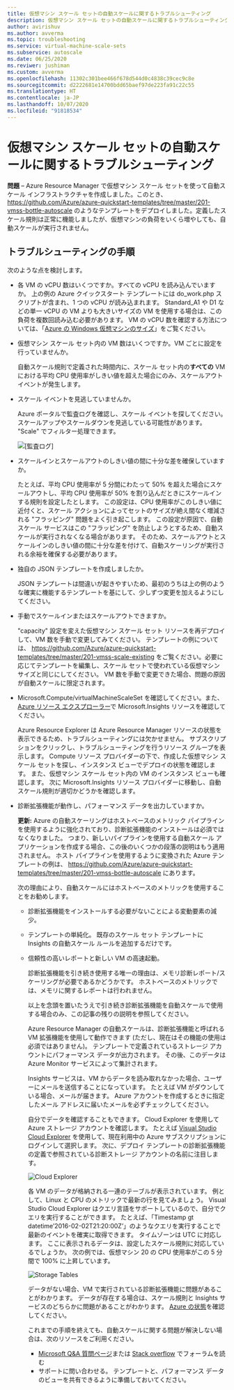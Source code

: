 ```yaml
---
title: 仮想マシン スケール セットの自動スケールに関するトラブルシューティング
description: 仮想マシン スケール セットの自動スケールに関するトラブルシューティングを行います。 よくある問題とその解決方法について説明します。
author: avirishuv
ms.author: avverma
ms.topic: troubleshooting
ms.service: virtual-machine-scale-sets
ms.subservice: autoscale
ms.date: 06/25/2020
ms.reviwer: jushiman
ms.custom: avverma
ms.openlocfilehash: 11302c301bee466f678d544d0c4838c39cec9c8e
ms.sourcegitcommit: d2222681e14700bdd65baef97de223fa91c22c55
ms.translationtype: HT
ms.contentlocale: ja-JP
ms.lasthandoff: 10/07/2020
ms.locfileid: "91818534"
---
```

# <a name="troubleshooting-autoscale-with-virtual-machine-scale-sets"></a>仮想マシン スケール セットの自動スケールに関するトラブルシューティング
**問題** – Azure Resource Manager で仮想マシン スケール セットを使って自動スケール インフラストラクチャを作成しました。このとき、 https://github.com/Azure/azure-quickstart-templates/tree/master/201-vmss-bottle-autoscale のようなテンプレートをデプロイしました。定義したスケール規則は正常に機能しましたが、仮想マシンの負荷をいくら増やしても、自動スケールが実行されません。

## <a name="troubleshooting-steps"></a>トラブルシューティングの手順
次のような点を検討します。

* 各 VM の vCPU 数はいくつですか。すべての vCPU を読み込んでいますか。
  上の例の Azure クイックスタート テンプレートには do_work.php スクリプトが含まれ、1 つの vCPU が読み込まれます。 Standard_A1 や D1 などの単一 vCPU の VM よりも大きいサイズの VM を使用する場合は、この負荷を複数回読み込む必要があります。 VM の vCPU 数を確認する方法については、「[Azure の Windows 仮想マシンのサイズ](../virtual-machines/sizes.md?toc=%2fazure%2fvirtual-machines%2fwindows%2ftoc.json)」をご覧ください。
* 仮想マシン スケール セット内の VM 数はいくつですか。VM ごとに設定を行っていませんか。
  
    自動スケール規則で定義された時間内に、スケール セット内の**すべての** VM における平均 CPU 使用率がしきい値を超えた場合にのみ、スケールアウト イベントが発生します。
* スケール イベントを見逃していませんか。
  
    Azure ポータルで監査ログを確認し、スケール イベントを探してください。 スケールアップやスケールダウンを見逃している可能性があります。 "Scale" でフィルター処理できます。
  
    ![[監査ログ]][audit]
* スケールインとスケールアウトのしきい値の間に十分な差を確保していますか。
  
    たとえば、平均 CPU 使用率が 5 分間にわたって 50% を超えた場合にスケールアウトし、平均 CPU 使用率が 50% を割り込んだときにスケールインする規則を設定したとします。 この設定は、CPU 使用率がこのしきい値に近付くと、スケール アクションによってセットのサイズが絶え間なく増減される "フラッピング" 問題をよく引き起こします。 この設定が原因で、自動スケール サービスはこの "フラッピング" を防止しようとするため、自動スケールが実行されなくなる場合があります。 そのため、スケールアウトとスケールインのしきい値の間に十分な差を付けて、自動スケーリングが実行される余裕を確保する必要があります。
* 独自の JSON テンプレートを作成しましたか。
  
    JSON テンプレートは間違いが起きやすいため、最初のうちは上の例のような確実に機能するテンプレートを基にして、少しずつ変更を加えるようにしてください。 
* 手動でスケールインまたはスケールアウトできますか。
  
    "capacity" 設定を変えた仮想マシン スケール セット リソースを再デプロイして、VM 数を手動で変更してみてください。 テンプレートの例については、 https://github.com/Azure/azure-quickstart-templates/tree/master/201-vmss-scale-existing をご覧ください。必要に応じてテンプレートを編集し、スケール セットで使われている仮想マシン サイズと同じにしてください。 VM 数を手動で変更できた場合、問題の原因が自動スケールに限定されます。
* Microsoft.Compute/virtualMachineScaleSet を確認してください。また、[Azure リソース エクスプローラー](https://resources.azure.com/)で Microsoft.Insights リソースを確認してください。
  
    Azure Resource Explorer は Azure Resource Manager リソースの状態を表示できるため、トラブルシューティングには欠かせません。 サブスクリプションをクリックし、トラブルシューティングを行うリソース グループを表示します。 Compute リソース プロバイダーの下で、作成した仮想マシン スケール セットを探し、インスタンス ビューでデプロイの状態を確認します。 また、仮想マシン スケール セット内の VM のインスタンス ビューも確認します。 次に Microsoft.Insights リソース プロバイダーに移動し、自動スケール規則が適切かどうかを確認します。
* 診断拡張機能が動作し、パフォーマンス データを出力していますか。
  
    **更新:** Azure の自動スケーリングはホストベースのメトリック パイプラインを使用するように強化されており、診断拡張機能のインストールは必須ではなくなりました。 つまり、新しいパイプラインを使用する自動スケール アプリケーションを作成する場合、この後のいくつかの段落の説明はもう適用されません。 ホスト パイプラインを使用するように変換された Azure テンプレートの例は、 https://github.com/Azure/azure-quickstart-templates/tree/master/201-vmss-bottle-autoscale にあります。 
  
    次の理由により、自動スケールにはホストベースのメトリックを使用することをお勧めします。
  
  * 診断拡張機能をインストールする必要がないことによる変動要素の減少。
  * テンプレートの単純化。 既存のスケール セット テンプレートに Insights の自動スケール ルールを追加するだけです。
  * 信頼性の高いレポートと新しい VM の高速起動。
    
    診断拡張機能を引き続き使用する唯一の理由は、メモリ診断レポート/スケーリングが必要であるかどうかです。 ホストベースのメトリックでは、メモリに関するレポートは行われません。
    
    以上を念頭を置いたうえで引き続き診断拡張機能を自動スケールで使用する場合のみ、この記事の残りの説明を参照してください。
    
    Azure Resource Manager の自動スケールは、診断拡張機能と呼ばれる VM 拡張機能を使用して動作できます (ただし、現在はその機能の使用は必須ではありません)。 テンプレートで定義されているストレージ アカウントにパフォーマンス データが出力されます。 その後、このデータは Azure Monitor サービスによって集計されます。
    
    Insights サービスは、VM からデータを読み取れなかった場合、ユーザーにメールを送信することになっています。 たとえば VM がダウンしている場合、メールが届きます。 Azure アカウントを作成するときに指定したメール アドレスに届いたメールを必ずチェックしてください。
    
    自分でデータを確認することもできます。 Cloud Explorer を使用して Azure ストレージ アカウントを確認します。 たとえば [Visual Studio Cloud Explorer](https://visualstudiogallery.msdn.microsoft.com/aaef6e67-4d99-40bc-aacf-662237db85a2) を使用して、現在利用中の Azure サブスクリプションにログインして選択します。 次に、デプロイ テンプレートの診断拡張機能の定義で参照されている診断ストレージ アカウントの名前に注目します。
    
    ![Cloud Explorer][explorer]
    
    各 VM のデータが格納される一連のテーブルが表示されています。 例として、Linux と CPU のメトリックで最新の行を見てみましょう。 Visual Studio Cloud Explorer はクエリ言語をサポートしているので、自分でクエリを実行することができます。 たとえば、「Timestamp gt datetime’2016-02-02T21:20:00Z’」のようなクエリを実行することで最新のイベントを確実に取得できます。 タイムゾーンは UTC に対応します。 ここに表示されるデータは、設定したスケール規則に対応しているでしょうか。 次の例では、仮想マシン 20 の CPU 使用率がこの 5 分間で 100% に上昇しています。
    
    ![Storage Tables][tables]
    
    データがない場合、VM で実行されている診断拡張機能に問題があることがわかります。 データが存在する場合は、スケール規則と Insights サービスのどちらかに問題があることがわかります。 [Azure の状態](https://azure.microsoft.com/status/)を確認してください。
    
    これまでの手順を終えても、自動スケールに関する問題が解決しない場合は、次のリソースをご利用ください。 
    * [Microsoft Q&A 質問ページ](/answers/topics/azure-virtual-machines.html)または [Stack overflow](https://stackoverflow.com/questions/tagged/azure) でフォーラムを読む 
    * サポートに問い合わせる。 テンプレートと、パフォーマンス データのビューを共有できるように準備しておいてください。

[audit]: ./media/virtual-machine-scale-sets-troubleshoot/image3.png
[explorer]: ./media/virtual-machine-scale-sets-troubleshoot/image1.png
[tables]: ./media/virtual-machine-scale-sets-troubleshoot/image4.png
